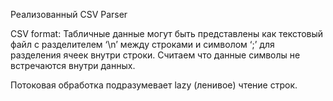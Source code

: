 Реализованный CSV Parser

CSV format:
Табличные данные могут быть представлены как текстовый файл с разделителем ‘\n’ между строками и символом ‘;’ для разделения ячеек внутри строки. Считаем что данные символы не встречаются внутри данных.

Потоковая обработка подразумевает lazy (ленивое) чтение строк.
